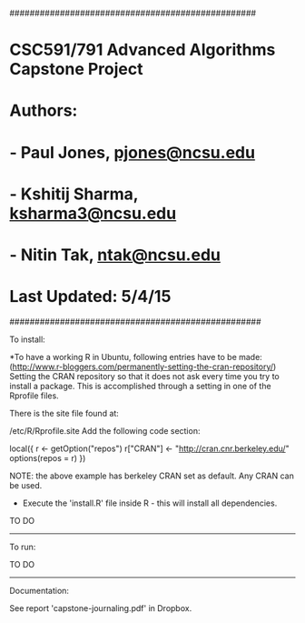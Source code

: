 #################################################
# CSC591/791 Advanced Algorithms Capstone Project
# Authors:
# - Paul Jones, pjones@ncsu.edu
# - Kshitij Sharma, ksharma3@ncsu.edu 
# - Nitin Tak, ntak@ncsu.edu
# Last Updated: 5/4/15
##################################################

To install:

*To have a working R in Ubuntu, following entries have to be made:
(http://www.r-bloggers.com/permanently-setting-the-cran-repository/)
Setting the CRAN repository so that it does not ask every time you try to install a package. 
This is accomplished through a setting in one of the Rprofile files.  

There is the site file found at:

/etc/R/Rprofile.site
Add the following code section:

local({
  r <- getOption("repos")
  r["CRAN"] <- "http://cran.cnr.berkeley.edu/"
  options(repos = r)
})

NOTE: the above example has berkeley CRAN set as default. Any CRAN can be used.

* Execute the 'install.R' file inside R - this will install all dependencies. 



TO DO

--------------------------------------------------

To run:

TO DO

--------------------------------------------------

Documentation:

See report 'capstone-journaling.pdf' in Dropbox. 

